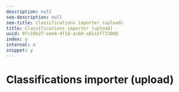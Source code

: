 ```yaml
---
description: null
seo-description: null
seo-title: Classifications importer (upload)
title: Classifications importer (upload)
uuid: 0fc19b27-eee8-4f18-ac60-a81a1f713008
index: y
internal: n
snippet: y
---
```


# Classifications importer (upload)

